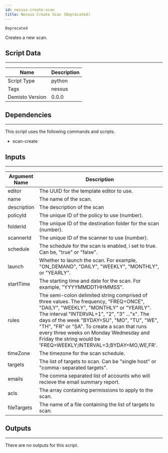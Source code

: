 ```yaml
---
id: nessus-create-scan
title: Nessus Create Scan (Deprecated)
---
```


`Deprecated`

Creates a new scan.

## Script Data
---

| **Name** | **Description** |
| --- | --- |
| Script Type | python |
| Tags | nessus |
| Demisto Version | 0.0.0 |

## Dependencies
---
This script uses the following commands and scripts.
* scan-create

## Inputs
---

| **Argument Name** | **Description** |
| --- | --- |
| editor | The UUID for the template editor to use. |
| name | The name of the scan. |
| description | The description of the scan |
| policyId | The unique ID of the policy to use (number). |
| folderId | The unique ID of the destination folder for the scan (number). |
| scannerId | The unique ID of the scanner to use (number). |
| schedule | The schedule for the scan is enabled, i set to true. Can be, "true" or "false". |
| launch | Whether to launch the scan. For example, "ON_DEMAND", "DAILY", "WEEKLY", "MONTHLY", or "YEARLY". |
| startTime | The starting time and date for the scan. For example, "YYYYMMDDTHHMMSS". |
| rules | The semi-colon delimited string comprised of three values. The frequency, "FREQ=ONCE", "DAILY", "WEEKLY", "MONTHLY" or "YEARLY". The interval "INTERVAL=1", "2", "3" ..."x". The days of the week "BYDAY=SU", "MO", "TU", "WE", "TH", "FR" or "SA". To create a scan that runs every three weeks on Monday Wednesday and Friday the string would be 'FREQ=WEEKLY;INTERVAL=3;BYDAY=MO,WE,FR'. |
| timeZone | The timezone for the scan schedule. |
| targets | The list of targets to scan. Can be "single host" or "comma-separated targets". |
| emails | The comma separated list of accounts who will recieve the email summary report. |
| acls | The array containing permissions to apply to the scan. |
| fileTargets | The name of a file containing the list of targets to scan. |

## Outputs
---
There are no outputs for this script.
